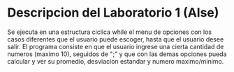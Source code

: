 # Descripcion del Laboratorio 1 (Alse)


Se ejecuta en una estructura ciclica while el menu de opciones con los casos diferentes que el usuario puede escoger, hasta que el usuario desee salir. El programa consiste en que el usuario ingrese una cierta cantidad de numeros (maximo 10), seguidos de ";" y que con las demas opciones pueda calcular y ver su promedio, desviacion estandar y numero maximo/minimo.



